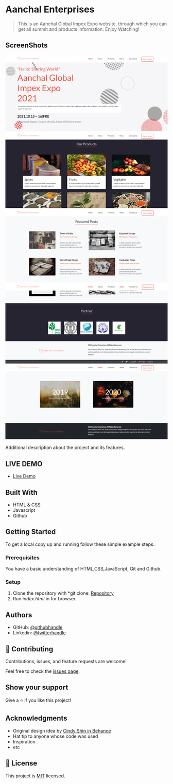 # Aanchal Enterprises

> This is an Aanchal Global Impex Expo website, through which you can get all summit and products information. Enjoy Watching!


## ScreenShots
![screenshot](./images/screenshot1.PNG)
![screenshot](./images/screenshot2.PNG)
![screenshot](./images/screenshot3.PNG)
![screenshot](./images/screenshot4.PNG)
![screenshot](./images/screenshot5.PNG)

Additional description about the project and its features.


## LIVE DEMO

- [Live Demo](https://hector096.github.io/Conference-App/)

## Built With

- HTML & CSS
- Javascript
- Github



## Getting Started

To get a local copy up and running follow these simple example steps.

### Prerequisites

You have a basic understanding of HTML,CSS,JavaScript, Git and Github. 

### Setup

1. Clone the repository with *git clone: [Repository](https://github.com/Hector096/Conference-App)  
2. Run *index.html* in for browser.


## Authors

- GitHub: [@githubhandle](https://github.com/Hector096)
- Linkedin: [@twitterhandle](https://www.linkedin.com/in/vishal-verma-9191b8126/)



## 🤝 Contributing

Contributions, issues, and feature requests are welcome!

Feel free to check the [issues page](https://github.com/Hector096/Conference-App/issues).

## Show your support

Give a ⭐️ if you like this project!

## Acknowledgments

- Original design idea by [Cindy Shin in Behance](https://www.behance.net/adagio07)
- Hat tip to anyone whose code was used
- Inspiration
- etc

## 📝 License

This project is [MIT](./MIT.md) licensed.